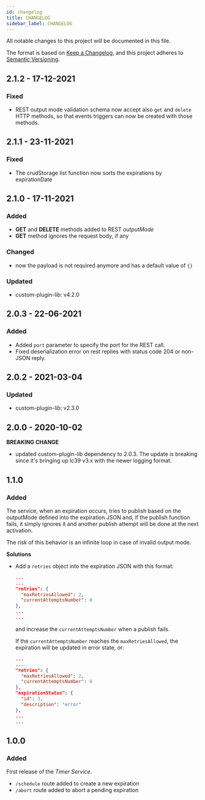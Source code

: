 ```yaml
---
id: changelog
title: CHANGELOG
sidebar_label: CHANGELOG
---
```


<!--
WARNING: this file was automatically generated by Mia-Platform Doc Aggregator.
DO NOT MODIFY IT BY HAND.
Instead, modify the source file and run the aggregator to regenerate this file.
-->

All notable changes to this project will be documented in this file.

The format is based on [Keep a Changelog](https://keepachangelog.com/en/1.0.0/),
and this project adheres to [Semantic Versioning](https://semver.org/spec/v2.0.0.html).

## 2.1.2 - 17-12-2021

### Fixed

- REST output mode validation schema now accept also `get` and `delete` HTTP methods,
  so that events triggers can now be created with those methods.

## 2.1.1 - 23-11-2021

### Fixed
- The crudStorage list function now sorts the expirations by expirationDate

## 2.1.0 - 17-11-2021

### Added
- **GET** and **DELETE** methods added to REST _outputMode_
- **GET** method ignores the request body, if any
### Changed
- now the payload is not required anymore and has a default value of `{}`


### Updated

- custom-plugin-lib: v4.2.0

## 2.0.3 - 22-06-2021

### Added

- Added `port` parameter to specify the port for the REST call.
- Fixed deserialization error on rest replies with status code 204 or non-JSON reply.

## 2.0.2 - 2021-03-04

### Updated

- custom-plugin-lib: v2.3.0

## 2.0.0 - 2020-10-02

**BREAKING CHANGE**

- updated custom-plugin-lib dependency to 2.0.3. The update is breaking since it's bringing up lc39 v3.x with the newer logging format.

## 1.1.0

### Added
The service, when an expiration occurs, tries to publish based on the outputMode defined into the expiration JSON and, if the publish function fails, it simply ignores it and another publish attempt will be done at the next activation.

The risk of this behavior is an infinite loop in case of invalid output mode.

**Solutions**

* Add a `retries` object into the expiration JSON with this format:

  ```json
  ...
  ...
  "retries": {
    "maxRetriesAllowed": 2,
    "currentAttemptsNumber": 0
  },
  ...
  ...
  ```

  and increase the `currentAttemptsNumber` when a publish fails.

  If the `currentAttemptsNumber` reaches the `maxRetriesAllowed`, the expiration will be updated in error state, or:

  ```json
  ...
  ...
  "retries": {
    "maxRetriesAllowed": 2,
    "currentAttemptsNumber": 0
  },
  "expirationStatus": {
    "id": 3,
    "description": "error"
  },
  ...
  ...
  ```

## 1.0.0

### Added

First release of the _Timer Service_.

- `/schedule` route added to create a new expiration
- `/abort` route added to abort a pending expiration
